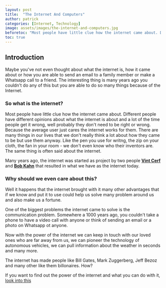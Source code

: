 ```yaml
---
layout: post
title:  "The Internet And Computers"
author: patrick
categories: [Internet, Technology]
image: assets/images/the-internet-and-computers.jpg
beforetoc: "Most people have little clue how the internet came about. Different people have different opinions about what the internet is about.. "
toc: true
---
```


## Introduction

Maybe you've not even thought about what the internet is, how it came about or how you are able to send an email to a family member or make a Whatsapp call to a friend. The interesting thing is many years ago you couldn't do any of this but you are able to do so many things because of the Internet.

### So what is the internet?

Most people have little clue how the internet came about. Different people have different opinions about what the internet is about and a lot of the time people get it wrong, well probably they don't need to be right or wrong. Because the average user just cares the internet works for them. There are many things in our lives that we don't really think a lot about how they came to be but use them anyway. Like the pen you use for writng, the zip on your cloth, the fan in your room - we don't even know who their inventors are. The same thing is often said about the internet.

Many years ago, the internet was started as project by two people **[Vint Cerf](https://en.wikipedia.org/wiki/Vint_Cerf)** and **[Bob Kahn](https://en.wikipedia.org/wiki/Bob_Kahn)** that resulted in what we have as the internet today.

### Why should we even care about this?

Well it happens that the internet brought with it many other advantages that if we know and put it to use could help us solve many problem around us and also make us a fortune.

One of the biggest problems the internet came to solve is the communication problem. Somewhere a 1000 years ago, you couldn't take a phone to have a video call with anyone or think of sending an email or a photo on Whatsapp ot anyone.

Now with the power of the internet we can keep in touch with our loved ones who are far away from us, we can pioneer the technology of autonomous vehicles, we can pull information about the weather in seconds and many more.

The internet has made people like Bill Gates, Mark Zuggerberg, Jeff Bezoz and many other like them billonaires. How?

If you want to find out the power of the internet and what you can do with it, [look into this](https://www.youtube.com/c/theroadmap/playlists)